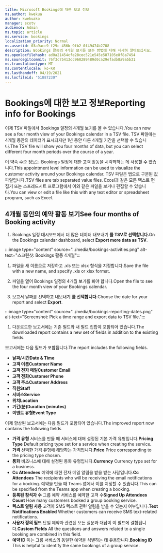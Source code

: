 ```yaml
---
title: Microsoft Bookings에 대한 보고 정보
ms.author: kwekua
author: kwekuako
manager: scotv
audience: Admin
ms.topic: article
ms.service: bookings
localization_priority: Normal
ms.assetid: 03a9acc9-f29c-456b-9fb2-0f49474b2708
description: Bookings 활동의 4개월 보기를 보는 방법에 대해 자세히 알아보십시오.
ms.openlocfilehash: ad0a21454cfe28cec521e545e587105e8f8a7454
ms.sourcegitcommit: 76f3c75413cc960289489d0ca29efadb8a9a5b31
ms.translationtype: MT
ms.contentlocale: ko-KR
ms.lasthandoff: 04/19/2021
ms.locfileid: "51887230"
---
```

# <a name="reporting-info-for-bookings"></a><span data-ttu-id="859d2-103">Bookings에 대한 보고 정보</span><span class="sxs-lookup"><span data-stu-id="859d2-103">Reporting info for Bookings</span></span>

<span data-ttu-id="859d2-104">이제 TSV 파일에서 Bookings 일정의 4개월 보기를 볼 수 있습니다.</span><span class="sxs-lookup"><span data-stu-id="859d2-104">You can now see a four month view of your Bookings calendar in a TSV file.</span></span> <span data-ttu-id="859d2-105">TSV 파일에는 4개월 동안의 데이터가 표시되지만 1년 동안 다른 4개월 기간을 선택할 수 있습니다.</span><span class="sxs-lookup"><span data-stu-id="859d2-105">The TSV file will show you four months of data, but you can select different four month periods over the course of a year.</span></span>

<span data-ttu-id="859d2-106">이 약속 수준 정보는 Bookings 일정에 대한 고객 활동을 시각화하는 데 사용할 수 있습니다.</span><span class="sxs-lookup"><span data-stu-id="859d2-106">This appointment level information can be used to visualize the customer activity around your Bookings calendar.</span></span> <span data-ttu-id="859d2-107">TSV 파일은 탭으로 구분된 값 파일입니다.</span><span class="sxs-lookup"><span data-stu-id="859d2-107">TSV files are tab separated value files.</span></span> <span data-ttu-id="859d2-108">Excel과 같은 모든 텍스트 편집기 또는 스프레드시트 프로그램에서 이와 같은 파일을 보거나 편집할 수 있습니다.</span><span class="sxs-lookup"><span data-stu-id="859d2-108">You can view or edit a file like this with any text editor or spreadsheet program, such as Excel.</span></span>

## <a name="see-four-months-of-booking-activity"></a><span data-ttu-id="859d2-109">4개월 동안의 예약 활동 보기</span><span class="sxs-lookup"><span data-stu-id="859d2-109">See four months of Booking activity</span></span>

1. <span data-ttu-id="859d2-110">Bookings 일정 대시보드에서 더 많은 데이터 내보내기 **를 TSV로 선택합니다.**</span><span class="sxs-lookup"><span data-stu-id="859d2-110">On the Bookings calendar dashboard, select **Export more data as TSV**.</span></span>

:::image type="content" source="../media/bookings-activities.png" alt-text="스크린샷: Bookings 활동 4개월":::

1. <span data-ttu-id="859d2-112">파일을 새 이름으로 저장하고 .xls 또는 xlsx 형식을 지정합니다.</span><span class="sxs-lookup"><span data-stu-id="859d2-112">Save the file with a new name, and specify .xls or xlsx format.</span></span>

1. <span data-ttu-id="859d2-113">파일을 열어 Bookings 일정의 4개월 보기를 봐야 합니다.</span><span class="sxs-lookup"><span data-stu-id="859d2-113">Open the file to see the four month view of your Bookings calendar.</span></span>

1. <span data-ttu-id="859d2-114">보고서 날짜를 선택하고 내보내기 **를 선택합니다.**</span><span class="sxs-lookup"><span data-stu-id="859d2-114">Choose the date for your report and select **Export**.</span></span>

:::image type="content" source="../media/bookings-reporting-dates.png" alt-text="Screenshot: Pick a time range and export data to TSV file.":::

1. <span data-ttu-id="859d2-116">다운로드한 보고서에는 기존 필드와 새 필드 집합이 포함되어 있습니다.</span><span class="sxs-lookup"><span data-stu-id="859d2-116">The downloaded report contains a new set of fields in addition to the existing fields.</span></span>

<span data-ttu-id="859d2-117">보고서에는 다음 필드가 포함됩니다.</span><span class="sxs-lookup"><span data-stu-id="859d2-117">The report includes the following fields.</span></span>

 - <span data-ttu-id="859d2-118">**날짜/시간**</span><span class="sxs-lookup"><span data-stu-id="859d2-118">**Date & Time**</span></span>
- <span data-ttu-id="859d2-119">**고객 이름**</span><span class="sxs-lookup"><span data-stu-id="859d2-119">**Customer Name**</span></span>
- <span data-ttu-id="859d2-120">**고객 전자 메일**</span><span class="sxs-lookup"><span data-stu-id="859d2-120">**Customer Email**</span></span>
- <span data-ttu-id="859d2-121">**고객 전화**</span><span class="sxs-lookup"><span data-stu-id="859d2-121">**Customer Phone**</span></span>
- <span data-ttu-id="859d2-122">**고객 주소**</span><span class="sxs-lookup"><span data-stu-id="859d2-122">**Customer Address**</span></span>
- <span data-ttu-id="859d2-123">**직원**</span><span class="sxs-lookup"><span data-stu-id="859d2-123">**Staff**</span></span>
- <span data-ttu-id="859d2-124">**서비스**</span><span class="sxs-lookup"><span data-stu-id="859d2-124">**Service**</span></span>
- <span data-ttu-id="859d2-125">**위치**</span><span class="sxs-lookup"><span data-stu-id="859d2-125">**Location**</span></span>
- <span data-ttu-id="859d2-126">**기간(분)**</span><span class="sxs-lookup"><span data-stu-id="859d2-126">**Duration (minutes)**</span></span>
- <span data-ttu-id="859d2-127">**이벤트 유형**</span><span class="sxs-lookup"><span data-stu-id="859d2-127">**Event Type**</span></span>

<span data-ttu-id="859d2-128">이제 향상된 보고서에는 다음 필드가 포함되어 있습니다.</span><span class="sxs-lookup"><span data-stu-id="859d2-128">The improved report now contains the following fields.</span></span>

- <span data-ttu-id="859d2-129">**가격 유형**   서비스를 만들 때 서비스에 대해 설정된 기본 가격 유형입니다.</span><span class="sxs-lookup"><span data-stu-id="859d2-129">**Pricing Type**   Default pricing type set for a service when creating the service.</span></span>
- <span data-ttu-id="859d2-130">**가격**   선택한 가격 유형에 해당하는 가격입니다.</span><span class="sxs-lookup"><span data-stu-id="859d2-130">**Price**   Price corresponding to the pricing type chosen.</span></span>
- <span data-ttu-id="859d2-131">**통화**   비즈니스에 대해 설정된 통화 유형입니다.</span><span class="sxs-lookup"><span data-stu-id="859d2-131">**Currency**   Currency type set for a business.</span></span>
- <span data-ttu-id="859d2-132">**Cc Attendees**   예약에 대한 전자 메일 알림을 받을 받는 사람입니다.</span><span class="sxs-lookup"><span data-stu-id="859d2-132">**Cc Attendees**   The recipients who will be receiving the email notifications for a booking.</span></span> <span data-ttu-id="859d2-133">예약을 만들 때 Teams 앱에서 이를 지정할 수 있습니다.</span><span class="sxs-lookup"><span data-stu-id="859d2-133">This can be specified from the Teams app when creating a booking.</span></span>
- <span data-ttu-id="859d2-134">**등록된 참석자 수**   그룹 예약 서비스를 예약한 고객 수</span><span class="sxs-lookup"><span data-stu-id="859d2-134">**Signed Up Attendees Count**   How many customers booked a group booking service.</span></span>
- <span data-ttu-id="859d2-135">**텍스트 알림 사용**   고객이 SMS 텍스트 관련 알림을 받을 수 있는지 여부입니다.</span><span class="sxs-lookup"><span data-stu-id="859d2-135">**Text Notifications Enabled**   Whether customers can receive SMS text-related notifications.</span></span>
- <span data-ttu-id="859d2-136">**사용자 정의 필드**   단일 예약과 관련된 모든 질문과 대답이 이 필드에 결합됩니다.</span><span class="sxs-lookup"><span data-stu-id="859d2-136">**Custom Fields**   All the questions and answers related to a single booking are combined in this field.</span></span>
- <span data-ttu-id="859d2-137">**예약 ID**   이는 그룹 서비스의 동일한 예약을 식별하는 데 유용합니다.</span><span class="sxs-lookup"><span data-stu-id="859d2-137">**Booking ID**   This is helpful to identify the same bookings of a group service.</span></span>

